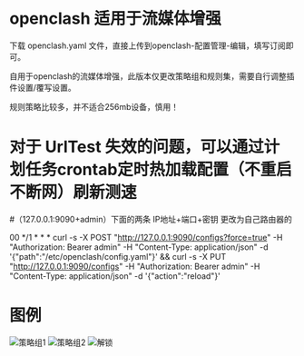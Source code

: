 # openclash 适用于流媒体增强

下载 openclash.yaml 文件，直接上传到openclash-配置管理-编辑，填写订阅即可。  

自用于openclash的流媒体增强，此版本仅更改策略组和规则集，需要自行调整插件设置/覆写设置。  

规则策略比较多，并不适合256mb设备，慎用！  

# 对于 UrlTest 失效的问题，可以通过计划任务crontab定时热加载配置（不重启不断网）刷新测速

#（127.0.0.1:9090+admin）下面的两条 IP地址+端口+密钥 更改为自己路由器的  

00 */1 * * * curl -s -X POST "http://127.0.0.1:9090/configs?force=true" -H "Authorization: Bearer admin" -H "Content-Type: application/json" -d '{"path":"/etc/openclash/config.yaml"}' && curl -s -X PUT "http://127.0.0.1:9090/configs" -H "Authorization: Bearer admin" -H "Content-Type: application/json" -d '{"action":"reload"}'
  
# 图例
![策略组1](https://github.com/user-attachments/assets/27702213-5515-4d67-9ef1-cee3af70880a)
![策略组2](https://github.com/user-attachments/assets/62c92c61-e429-48ce-88e1-6cdd54268312)
![解锁](https://github.com/user-attachments/assets/beff0927-54be-487a-aaa8-d8f50ee99fe3)
